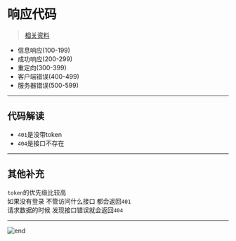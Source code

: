 
# **响应代码**
>[相关资料](https://developer.mozilla.org/zh-CN/docs/Web/HTTP/Status)  
* 信息响应(100-199)
* 成功响应(200-299)
* 重定向(300-399)
* 客户端错误(400-499)
* 服务器错误(500-599)

------
## **代码解读**
* `401`是没带token
* `404`是接口不存在

------
## **其他补充**

`token`的优先级比较高  
如果没有登录 不管访问什么接口 都会返回`401`  
请求数据的时候 发现接口错误就会返回`404`  

------
![end](https://gitee.com/techpang/img_emoji_libs/raw/master/img_bed/markdown_images/end.jpg '富婆加我吧不想努力了')